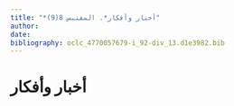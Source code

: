 ```yaml
---
title: "*أخبار وأفكار*. المقتبس 8(9)"
author: 
date: 
bibliography: oclc_4770057679-i_92-div_13.d1e3982.bib
---
```




#  أخبار وأفكار 

